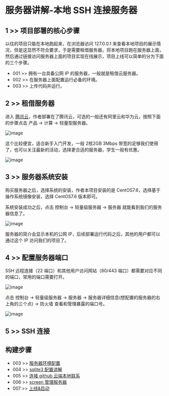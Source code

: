 # 服务器讲解-本地 SSH 连接服务器

## 1 >> 项目部署的核心步骤

以往的项目只能在本地跑起来，在浏览器访问 127.0.0.1 来查看本地项目的展示情况，但是这显然不符合要求，于是需要租借服务器，将本地项目跑在服务器上面，然后通过链接访问服务器上面的项目实现在线展示，项目上线可以简单的分为下面的三个步骤。

- 001 >> 拥有一台具备公网 IP 的服务器，一般就是租借云服务器。
- 002 >> 在服务器上面配置运行必备的环境。
- 003 >> 上传代码并运行。

## 2 >> 租借服务器 

进入 [腾讯云](https://cloud.tencent.com/)，作者部署在了腾讯云，可选的一般还有阿里云和华为云，按照下面的步骤点击 产品 -> 计算 -> 轻量型服务器。

![image](https://github.com/user-attachments/assets/00e0e764-9693-4cd1-be5e-b7b51e6b2051)

这个比较便宜，适合新手入门开发，一般 2核2GB 3Mbps 带宽的足够我们使用了，也可以关注最新的活动，选择更合适的服务器，学生一般有优惠。

![image](https://github.com/user-attachments/assets/ba9502b6-208d-4dca-a61c-3d33745022de)

## 3 >> 服务器系统安装

购买服务器之后，选择系统的安装，作者本项目安装的是 CentOS7.6，选择基于操作系统镜像安装，选择 CentOS7.6 版本即可。

系统安装成功之后，点击 控制台 -> 轻量级服务器 -> 服务器 就能看到我们的服务器信息了。

![image](https://github.com/user-attachments/assets/54243785-472f-4bdc-a3b3-5dbc0b831b85)

服务器的简介会显示本机的公网 IP，后续部署运行代码之后，其他的用户都可以通过这个 IP 访问我们的项目了。

## 4 >> 配置服务器端口

SSH 远程连接（22 端口）和其他用户访问网站（80/443 端口）都需要对应不同的端口，常用的端口需要打开。

![image](https://github.com/user-attachments/assets/63e3ddad-8a45-4f09-9355-78c20264b705)

点击 控制台 -> 轻量级服务器 -> 服务器 -> 服务器详细信息(想配置的服务器的右上角的三个点) -> 防火墙 查看和管理暴露的端口号。

![image](https://github.com/user-attachments/assets/7e68daab-eff8-4fcf-b067-61d3f91027cb)

## 5 >> SSH 连接



## 构建步骤

- 003 >> [服务器环境配置](https://github.com/fangqing408/03-xmu-llap/blob/master/recognition/003.md)
- 004 >> [sqlite3 配置讲解](https://github.com/fangqing408/03-xmu-llap/blob/master/recognition/004.md)
- 005 >> [连接 github 云端本地联系](https://github.com/fangqing408/03-xmu-llap/blob/master/recognition/005.md)
- 006 >> [screen 管理服务器](https://github.com/fangqing408/03-xmu-llap/blob/master/recognition/006.md)
- 007 >> [上线&启动](https://github.com/fangqing408/03-xmu-llap/blob/master/recognition/007.md)
